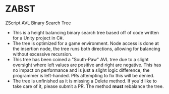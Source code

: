 # ZABST
 ZScript AVL Binary Search Tree

- This is a height balancing binary search tree based off of code written for a Unity project in C#.
- The tree is optimized for a game environment.  Node access is done at the insertion node, the tree runs both directions, allowing for balancing without excessive recursion.
- This tree has been coined a "South-Paw" AVL tree due to a slight oversight where left values are positive and right are negative.  This has no impact on performance and is just a slight logic difference; the programmer is left-handed.  PRs attempting to fix this will be denied.
- The tree is unfinished as it is missing a Delete method.  If you'd like to take care of it, please submit a PR.  The method **must** rebalance the tree.
